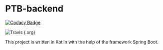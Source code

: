 # PTB-backend

[![Codacy Badge](https://app.codacy.com/project/badge/Grade/28956f6679584cbf86e940ccba27ece5)](https://www.codacy.com/gh/placetobeer/ptb-backend/dashboard?utm_source=github.com&amp;utm_medium=referral&amp;utm_content=placetobeer/ptb-backend&amp;utm_campaign=Badge_Grade)

![Travis (.org)](https://img.shields.io/travis/placetobeer/ptb-backend)

This project is written in Kotlin with the help of the framework Spring Boot.
